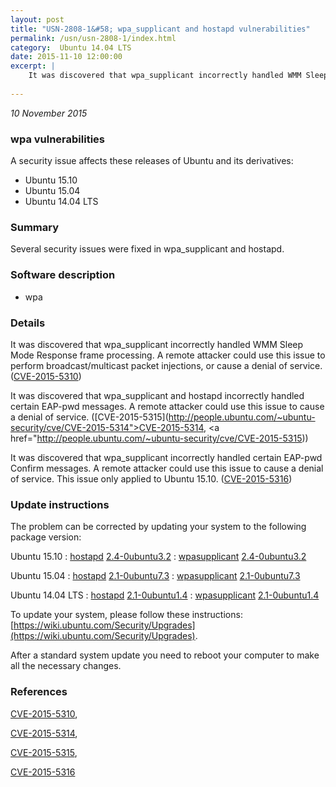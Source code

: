 ```yaml
---
layout: post
title: "USN-2808-1&#58; wpa_supplicant and hostapd vulnerabilities"
permalink: /usn/usn-2808-1/index.html
category:  Ubuntu 14.04 LTS
date: 2015-11-10 12:00:00
excerpt: |
    It was discovered that wpa_supplicant incorrectly handled WMM Sleep Mode Response frame processing. A remote attacker could use this issue to perform broadcast/multicast packet injections, or cause a denial of service. ([CVE-2015-5310](http://people.ubuntu.com/~ubuntu-security/cve/CVE-2015-5310))
    
--- 
```

 
 

*10 November 2015*

### wpa vulnerabilities

A security issue affects these releases of Ubuntu and its derivatives:

* Ubuntu 15.10
* Ubuntu 15.04
* Ubuntu 14.04 LTS

### Summary

Several security issues were fixed in wpa_supplicant and hostapd. 

### Software description

* wpa 

### Details

It was discovered that wpa_supplicant incorrectly handled WMM Sleep Mode Response frame processing. A remote attacker could use this issue to perform broadcast/multicast packet injections, or cause a denial of service. ([CVE-2015-5310](http://people.ubuntu.com/~ubuntu-security/cve/CVE-2015-5310))

It was discovered that wpa_supplicant and hostapd incorrectly handled certain EAP-pwd messages. A remote attacker could use this issue to cause a denial of service. ([CVE-2015-5315](http://people.ubuntu.com/~ubuntu-security/cve/CVE-2015-5314">CVE-2015-5314</a>, <a href="http://people.ubuntu.com/~ubuntu-security/cve/CVE-2015-5315))

It was discovered that wpa_supplicant incorrectly handled certain EAP-pwd Confirm messages. A remote attacker could use this issue to cause a denial of service. This issue only applied to Ubuntu 15.10. ([CVE-2015-5316](http://people.ubuntu.com/~ubuntu-security/cve/CVE-2015-5316)) 

### Update instructions

The problem can be corrected by updating your system to the following package version:

Ubuntu 15.10
 : [hostapd](https://launchpad.net/ubuntu/+source/wpa) <span> [2.4-0ubuntu3.2](https://launchpad.net/ubuntu/+source/wpa/2.4-0ubuntu3.2) </span> 
 : [wpasupplicant](https://launchpad.net/ubuntu/+source/wpa) <span> [2.4-0ubuntu3.2](https://launchpad.net/ubuntu/+source/wpa/2.4-0ubuntu3.2) </span> 

Ubuntu 15.04
 : [hostapd](https://launchpad.net/ubuntu/+source/wpa) <span> [2.1-0ubuntu7.3](https://launchpad.net/ubuntu/+source/wpa/2.1-0ubuntu7.3) </span> 
 : [wpasupplicant](https://launchpad.net/ubuntu/+source/wpa) <span> [2.1-0ubuntu7.3](https://launchpad.net/ubuntu/+source/wpa/2.1-0ubuntu7.3) </span> 

Ubuntu 14.04 LTS
 : [hostapd](https://launchpad.net/ubuntu/+source/wpa) <span> [2.1-0ubuntu1.4](https://launchpad.net/ubuntu/+source/wpa/2.1-0ubuntu1.4) </span> 
 : [wpasupplicant](https://launchpad.net/ubuntu/+source/wpa) <span> [2.1-0ubuntu1.4](https://launchpad.net/ubuntu/+source/wpa/2.1-0ubuntu1.4) </span> 

To update your system, please follow these instructions: [https://wiki.ubuntu.com/Security/Upgrades](https://wiki.ubuntu.com/Security/Upgrades).

After a standard system update you need to reboot your computer to make all the necessary changes. 

### References

 
 [CVE-2015-5310](http://people.ubuntu.com/~ubuntu-security/cve/CVE-2015-5310), 

 [CVE-2015-5314](http://people.ubuntu.com/~ubuntu-security/cve/CVE-2015-5314), 

 [CVE-2015-5315](http://people.ubuntu.com/~ubuntu-security/cve/CVE-2015-5315), 

 [CVE-2015-5316](http://people.ubuntu.com/~ubuntu-security/cve/CVE-2015-5316)
 

